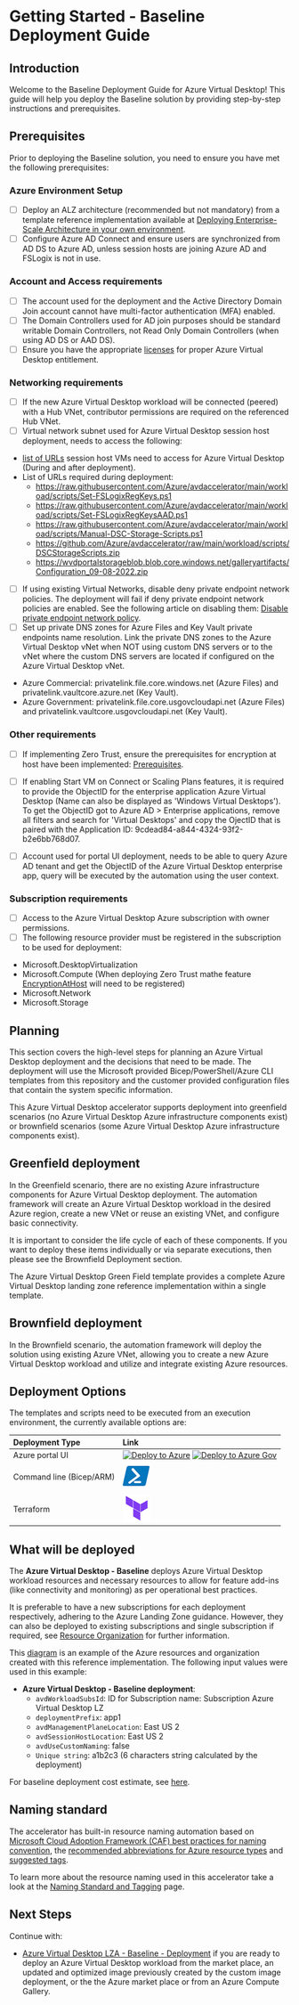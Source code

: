 # Getting Started - Baseline Deployment Guide

## Introduction

Welcome to the Baseline Deployment Guide for Azure Virtual Desktop! This guide will help you deploy the Baseline solution by providing step-by-step instructions and prerequisites.

## Prerequisites

Prior to deploying the Baseline solution, you need to ensure you have met the following prerequisites:

### Azure Environment Setup

- [ ]  Deploy an ALZ architecture (recommended but not mandatory) from a template reference implementation available at [Deploying Enterprise-Scale Architecture in your own environment](https://github.com/Azure/Enterprise-Scale#deploying-enterprise-scale-architecture-in-your-own-environment).
- [ ]  Configure Azure AD Connect and ensure users are synchronized from AD DS to Azure AD, unless session hosts are joining Azure AD and FSLogix is not in use.

### Account and Access requirements

- [ ]  The account used for the deployment and the Active Directory Domain Join account cannot have multi-factor authentication (MFA) enabled.
- [ ]  The Domain Controllers used for AD join purposes should be standard writable Domain Controllers, not Read Only Domain Controllers (when using AD DS or AAD DS).
- [ ]  Ensure you have the appropriate [licenses](https://docs.microsoft.com/azure/virtual-desktop/prerequisites#operating-systems-and-licenses) for proper Azure Virtual Desktop entitlement.

### Networking requirements
- [ ]  If the new Azure Virtual Desktop workload will be connected (peered) with a Hub VNet, contributor permissions are required on the referenced Hub VNet.
- [ ]  Virtual network subnet used for Azure Virtual Desktop session host deployment, needs to access the following:
  - [list of URLs](https://learn.microsoft.com/azure/virtual-desktop/safe-url-list?tabs=azure#session-host-virtual-machines) session host VMs need to access for Azure Virtual Desktop (During and after deployment).
  - List of URLs required during deployment:
    - <https://raw.githubusercontent.com/Azure/avdaccelerator/main/workload/scripts/Set-FSLogixRegKeys.ps1>
    - <https://raw.githubusercontent.com/Azure/avdaccelerator/main/workload/scripts/Set-FSLogixRegKeysAAD.ps1>
    - <https://raw.githubusercontent.com/Azure/avdaccelerator/main/workload/scripts/Manual-DSC-Storage-Scripts.ps1>
    - <https://github.com/Azure/avdaccelerator/raw/main/workload/scripts/DSCStorageScripts.zip>
    - <https://wvdportalstorageblob.blob.core.windows.net/galleryartifacts/Configuration_09-08-2022.zip>
- [ ]  If using existing Virtual Networks, disable deny private endpoint network policies. The deployment will fail if deny private endpoint network policies are enabled. See the following article on disabling them: [Disable private endpoint network policy](https://docs.microsoft.com/azure/private-link/disable-private-endpoint-network-policy).
- [ ]  Set up private DNS zones for Azure Files and Key Vault private endpoints name resolution. Link the private DNS zones to the Azure Virtual Desktop vNet when NOT using custom DNS servers or to the vNet where the custom DNS servers are located if configured on the Azure Virtual Desktop vNet.
  - Azure Commercial: privatelink.file.core.windows.net (Azure Files) and privatelink.vaultcore.azure.net (Key Vault).
  - Azure Government: privatelink.file.core.usgovcloudapi.net (Azure Files) and privatelink.vaultcore.usgovcloudapi.net (Key Vault).


### Other requirements
- [ ]  If implementing Zero Trust, ensure the prerequisites for encryption at host have been implemented: [Prerequisites](https://learn.microsoft.com/azure/virtual-machines/disks-enable-host-based-encryption-portal?tabs=azure-powershell#prerequisites).
- [ ]  If enabling Start VM on Connect or Scaling Plans features, it is required to provide the ObjectID for the enterprise application Azure Virtual Desktop (Name can also be displayed as 'Windows Virtual Desktops'). To get the ObjectID got to Azure AD > Enterprise applications, remove all filters and search for 'Virtual Desktops' and copy the OjectID that is paired with the Application ID: 9cdead84-a844-4324-93f2-b2e6bb768d07.
- [ ]  Account used for portal UI deployment, needs to be able to query Azure AD tenant and get the ObjectID of the Azure Virtual Desktop enterprise app, query will be executed by the automation using the user context.


### Subscription requirements

- [ ] Access to the Azure Virtual Desktop Azure subscription with owner permissions.
- [ ]  The following resource provider must be registered in the subscription to be used for deployment:
  - Microsoft.DesktopVirtualization
  - Microsoft.Compute (When deploying Zero Trust mathe feature [EncryptionAtHost](https://learn.microsoft.com/azure/virtual-machines/disks-enable-host-based-encryption-portal?tabs=azure-powershell) will need to be registered)
  - Microsoft.Network
  - Microsoft.Storage

## Planning

This section covers the high-level steps for planning an Azure Virtual Desktop deployment and the decisions that need to be made. The deployment will use the Microsoft provided Bicep/PowerShell/Azure CLI templates from this repository and the customer provided configuration files that contain the system specific information.

This Azure Virtual Desktop accelerator supports deployment into greenfield scenarios (no Azure Virtual Desktop Azure infrastructure components exist) or brownfield scenarios (some Azure Virtual Desktop Azure infrastructure components exist).

## Greenfield deployment

In the Greenfield scenario, there are no existing Azure infrastructure components for Azure Virtual Desktop deployment. The automation framework will create an Azure Virtual Desktop workload in the desired Azure region, create a new VNet or reuse an existing VNet, and configure basic connectivity. 

It is important to consider the life cycle of each of these components. If you want to deploy these items individually or via separate executions, then please see the Brownfield Deployment section.

The Azure Virtual Desktop Green Field template provides a complete Azure Virtual Desktop landing zone reference implementation within a single template.


## Brownfield deployment

In the Brownfield scenario, the automation framework will deploy the solution using existing Azure VNet, allowing you to create a new Azure Virtual Desktop workload and utilize and integrate existing Azure resources.

## Deployment Options

The templates and scripts need to be executed from an execution environment, the currently available options are:

| Deployment Type | Link |
|:--|:--|
| Azure portal UI |[![Deploy to Azure](https://aka.ms/deploytoazurebutton)](https://portal.azure.com/#blade/Microsoft_Azure_CreateUIDef/CustomDeploymentBlade/uri/https%3A%2F%2Fraw.githubusercontent.com%2FAzure%2Favdaccelerator%2Fmain%2Fworkload%2Farm%2Fdeploy-baseline.json/uiFormDefinitionUri/https%3A%2F%2Fraw.githubusercontent.com%2FAzure%2Favdaccelerator%2Fmain%2Fworkload%2Fportal-ui%2Fportal-ui-baseline.json) [![Deploy to Azure Gov](https://aka.ms/deploytoazuregovbutton)](https://portal.azure.us/#blade/Microsoft_Azure_CreateUIDef/CustomDeploymentBlade/uri/https%3A%2F%2Fraw.githubusercontent.com%2FAzure%2Favdaccelerator%2Fmain%2Fworkload%2Farm%2Fdeploy-baseline.json/uiFormDefinitionUri/https%3A%2F%2Fraw.githubusercontent.com%2FAzure%2Favdaccelerator%2Fmain%2Fworkload%2Fportal-ui%2Fportal-ui-baseline.json)|
| Command line (Bicep/ARM) |[![Powershell/Azure CLI](./icons/powershell.png)](https://github.com/Azure/avdaccelerator/blob/main/workload/bicep/readme.md) |
| Terraform |[![Terraform](./icons/terraform.png)](https://github.com/Azure/avdaccelerator/blob/main/workload/terraform/greenfield/readme.md) |

<!-- ## AVD Landing Zone: Greenfield Deployment

Greenfield deployment of AVD Landing Zone is suitable if you are looking at brand new installation. By using this reference implementation, you can deploy AVD using a suggested configuration from Microsoft. You can add new configuration or modify deployed configuration to meet their very specific requirement.
-->

## What will be deployed

The **Azure Virtual Desktop - Baseline** deploys Azure Virtual Desktop workload resources and necessary resources to allow for feature add-ins (like connectivity and monitoring) as per operational best practices.

It is preferable to have a new subscriptions for each deployment respectively, adhering to the Azure Landing Zone guidance. However, they can also be deployed to existing subscriptions and single subscription if required, see [Resource Organization](https://docs.microsoft.com/azure/cloud-adoption-framework/scenarios/wvd/design-area-resource-organization) for further information.

This [diagram](/workload/docs/diagrams/avd-accelerator-resource-organization-naming.png) is an example of the Azure resources and organization created with this reference implementation. The following input values were used in this example:

- **Azure Virtual Desktop - Baseline deployment**:
  - `avdWorkloadSubsId`: ID for Subscription name: Subscription Azure Virtual Desktop LZ
  - `deploymentPrefix`: app1
  - `avdManagementPlaneLocation`: East US 2
  - `avdSessionHostLocation`: East US 2
  - `avdUseCustomNaming`: false
  - `Unique string`: a1b2c3 (6 characters string calculated by the deployment)

For baseline deployment cost estimate, see [here](./cost-estimate.md).

## Naming standard

The accelerator has built-in resource naming automation based on [Microsoft Cloud Adoption Framework (CAF) best practices for naming convention](https://docs.microsoft.com/azure/cloud-adoption-framework/ready/azure-best-practices/resource-naming?WT.mc_id=Portal-Microsoft_Azure_CreateUIDef),  the [recommended abbreviations for Azure resource types](https://docs.microsoft.com/azure/cloud-adoption-framework/ready/azure-best-practices/resource-abbreviations?WT.mc_id=Portal-Microsoft_Azure_CreateUIDef) and [suggested tags](https://docs.microsoft.com/azure/cloud-adoption-framework/ready/azure-best-practices/resource-tagging#minimum-suggested-tags).

To learn more about the resource naming used in this accelerator take a look at the [Naming Standard and Tagging](./resource-naming.md) page.

## Next Steps

Continue with:

- [Azure Virtual Desktop LZA - Baseline - Deployment](./deploy-baseline.md) if you are ready to deploy an Azure Virtual Desktop workload from the market place, an updated and optimized image previously created by the custom image deployment, or the the Azure market place or from an Azure Compute Gallery.
